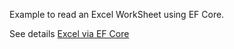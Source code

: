 Example to read an Excel WorkSheet using EF Core.

See details [Excel via EF Core](https://www.bricelam.net/2024/03/12/ef-xlsx.html)